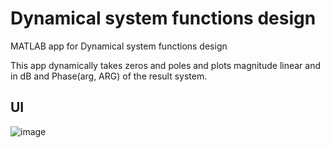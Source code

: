 # Dynamical system functions design
MATLAB app for Dynamical system functions design

This app dynamically takes zeros and poles and plots magnitude linear and in dB and Phase(arg, ARG) of the result system.

## UI
![image](https://user-images.githubusercontent.com/47606879/145707150-8f1677da-8fab-4e34-9ff1-3949ffc4f176.png)
